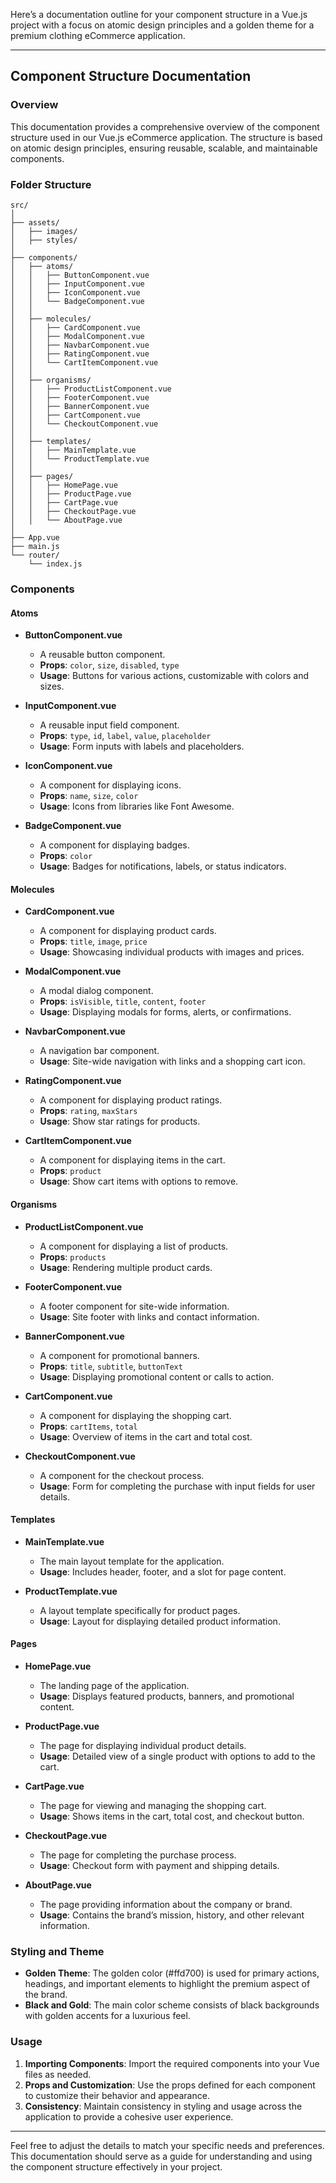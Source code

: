 Here’s a documentation outline for your component structure in a Vue.js project with a focus on atomic design principles and a golden theme for a premium clothing eCommerce application.

---

## Component Structure Documentation

### Overview

This documentation provides a comprehensive overview of the component structure used in our Vue.js eCommerce application. The structure is based on atomic design principles, ensuring reusable, scalable, and maintainable components.

### Folder Structure

```
src/
│
├── assets/
│   ├── images/
│   ├── styles/
│
├── components/
│   ├── atoms/
│   │   ├── ButtonComponent.vue
│   │   ├── InputComponent.vue
│   │   ├── IconComponent.vue
│   │   └── BadgeComponent.vue
│   │
│   ├── molecules/
│   │   ├── CardComponent.vue
│   │   ├── ModalComponent.vue
│   │   ├── NavbarComponent.vue
│   │   ├── RatingComponent.vue
│   │   └── CartItemComponent.vue
│   │
│   ├── organisms/
│   │   ├── ProductListComponent.vue
│   │   ├── FooterComponent.vue
│   │   ├── BannerComponent.vue
│   │   ├── CartComponent.vue
│   │   └── CheckoutComponent.vue
│   │
│   ├── templates/
│   │   ├── MainTemplate.vue
│   │   └── ProductTemplate.vue
│   │
│   ├── pages/
│   │   ├── HomePage.vue
│   │   ├── ProductPage.vue
│   │   ├── CartPage.vue
│   │   ├── CheckoutPage.vue
│   │   └── AboutPage.vue
│
├── App.vue
├── main.js
└── router/
    └── index.js
```

### Components

#### **Atoms**

- **ButtonComponent.vue**
  - A reusable button component.
  - **Props**: `color`, `size`, `disabled`, `type`
  - **Usage**: Buttons for various actions, customizable with colors and sizes.

- **InputComponent.vue**
  - A reusable input field component.
  - **Props**: `type`, `id`, `label`, `value`, `placeholder`
  - **Usage**: Form inputs with labels and placeholders.

- **IconComponent.vue**
  - A component for displaying icons.
  - **Props**: `name`, `size`, `color`
  - **Usage**: Icons from libraries like Font Awesome.

- **BadgeComponent.vue**
  - A component for displaying badges.
  - **Props**: `color`
  - **Usage**: Badges for notifications, labels, or status indicators.

#### **Molecules**

- **CardComponent.vue**
  - A component for displaying product cards.
  - **Props**: `title`, `image`, `price`
  - **Usage**: Showcasing individual products with images and prices.

- **ModalComponent.vue**
  - A modal dialog component.
  - **Props**: `isVisible`, `title`, `content`, `footer`
  - **Usage**: Displaying modals for forms, alerts, or confirmations.

- **NavbarComponent.vue**
  - A navigation bar component.
  - **Usage**: Site-wide navigation with links and a shopping cart icon.

- **RatingComponent.vue**
  - A component for displaying product ratings.
  - **Props**: `rating`, `maxStars`
  - **Usage**: Show star ratings for products.

- **CartItemComponent.vue**
  - A component for displaying items in the cart.
  - **Props**: `product`
  - **Usage**: Show cart items with options to remove.

#### **Organisms**

- **ProductListComponent.vue**
  - A component for displaying a list of products.
  - **Props**: `products`
  - **Usage**: Rendering multiple product cards.

- **FooterComponent.vue**
  - A footer component for site-wide information.
  - **Usage**: Site footer with links and contact information.

- **BannerComponent.vue**
  - A component for promotional banners.
  - **Props**: `title`, `subtitle`, `buttonText`
  - **Usage**: Displaying promotional content or calls to action.

- **CartComponent.vue**
  - A component for displaying the shopping cart.
  - **Props**: `cartItems`, `total`
  - **Usage**: Overview of items in the cart and total cost.

- **CheckoutComponent.vue**
  - A component for the checkout process.
  - **Usage**: Form for completing the purchase with input fields for user details.

#### **Templates**

- **MainTemplate.vue**
  - The main layout template for the application.
  - **Usage**: Includes header, footer, and a slot for page content.

- **ProductTemplate.vue**
  - A layout template specifically for product pages.
  - **Usage**: Layout for displaying detailed product information.

#### **Pages**

- **HomePage.vue**
  - The landing page of the application.
  - **Usage**: Displays featured products, banners, and promotional content.

- **ProductPage.vue**
  - The page for displaying individual product details.
  - **Usage**: Detailed view of a single product with options to add to the cart.

- **CartPage.vue**
  - The page for viewing and managing the shopping cart.
  - **Usage**: Shows items in the cart, total cost, and checkout button.

- **CheckoutPage.vue**
  - The page for completing the purchase process.
  - **Usage**: Checkout form with payment and shipping details.

- **AboutPage.vue**
  - The page providing information about the company or brand.
  - **Usage**: Contains the brand’s mission, history, and other relevant information.

### Styling and Theme

- **Golden Theme**: The golden color (#ffd700) is used for primary actions, headings, and important elements to highlight the premium aspect of the brand.
- **Black and Gold**: The main color scheme consists of black backgrounds with golden accents for a luxurious feel.

### Usage

1. **Importing Components**: Import the required components into your Vue files as needed.
2. **Props and Customization**: Use the props defined for each component to customize their behavior and appearance.
3. **Consistency**: Maintain consistency in styling and usage across the application to provide a cohesive user experience.

---

Feel free to adjust the details to match your specific needs and preferences. This documentation should serve as a guide for understanding and using the component structure effectively in your project.

